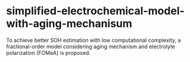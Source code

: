 # simplified-electrochemical-model-with-aging-mechanisum
To achieve better SOH estimation with low computational complexity, a fractional-order model considering aging mechanism and electrolyte polarization (FOMeA) is proposed.
